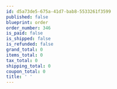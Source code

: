 ```yaml
---
id: d5a73de5-675a-41d7-bab8-5533261f3599
published: false
blueprint: order
order_number: 346
is_paid: false
is_shipped: false
is_refunded: false
grand_total: 0
items_total: 0
tax_total: 0
shipping_total: 0
coupon_total: 0
title: ' '
---
```

